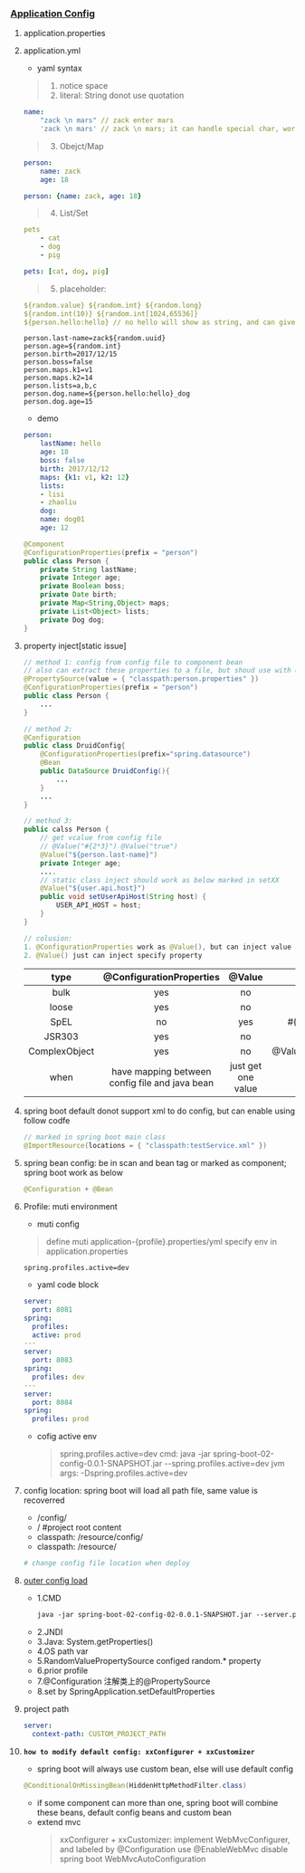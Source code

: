 ### [Application Config](https://docs.spring.io/spring-boot/docs/2.2.2.RELEASE/reference/htmlsingle/#common-application-properties)

1. application.properties

2. application.yml

   - yaml syntax

   > 1. notice space
   > 2. literal: String donot use quotation

   ```yaml
   name:
       "zack \n mars" // zack enter mars
       'zack \n mars' // zack \n mars; it can handle special char, work likes spring <![CDATA[<<受活>>]]>
   ```

   > 3. Obejct/Map

   ```yaml
   person:
       name: zack
       age: 18

   person: {name: zack, age: 18}
   ```

   > 4. List/Set

   ```yaml
   pets
       - cat
       - dog
       - pig

   pets: [cat, dog, pig]
   ```

   > 5. placeholder:

   ```yaml
   ${random.value} ${random.int} ${random.long}
   ${random.int(10)} ${random.int[1024,65536]}
   ${person.hello:hello} // no hello will show as string, and can give default value
   ```

   ```properties
   person.last-name=zack${random.uuid}
   person.age=${random.int}
   person.birth=2017/12/15
   person.boss=false
   person.maps.k1=v1
   person.maps.k2=14
   person.lists=a,b,c
   person.dog.name=${person.hello:hello}_dog
   person.dog.age=15
   ```

   - demo

   ```yaml
   person:
       lastName: hello
       age: 18
       boss: false
       birth: 2017/12/12
       maps: {k1: v1, k2: 12}
       lists:
       - lisi
       - zhaoliu
       dog:
       name: dog01
       age: 12
   ```

   ```java
   @Component
   @ConfigurationProperties(prefix = "person")
   public class Person {
       private String lastName;
       private Integer age;
       private Boolean boss;
       private Date birth;
       private Map<String,Object> maps;
       private List<Object> lists;
       private Dog dog;
   }
   ```

3. property inject[static issue]

   ```java
   // method 1: config from config file to component bean
   // also can extract these properties to a file, but shoud use with @PropertySource
   @PropertySource(value = { "classpath:person.properties" })
   @ConfigurationProperties(prefix = "person")
   public class Person {
       ...
   }

   // method 2:
   @Configuration
   public class DruidConfig{
       @ConfigurationProperties(prefix="spring.datasource")
       @Bean
       public DataSource DruidConfig(){
           ...
       }
       ...
   }

   // method 3:
   public calss Person {
       // get vcalue from config file
       // @Value("#{2*3}") @Value("true")
       @Value("${person.last-name}")
       private Integer age;
       ....
       // static class inject should work as below marked in setXX
       @Value("${user.api.host}")
       public void setUserApiHost(String host) {
           USER_API_HOST = host;
       }
   }

   // colusion:
   1. @ConfigurationProperties work as @Value(), but can inject value to domain bulk
   2. @Value() just can inject specify property
   ```

   |     type      |            @ConfigurationProperties            |       @Value       |       sample        |
   | :-----------: | :--------------------------------------------: | :----------------: | :-----------------: |
   |     bulk      |                      yes                       |         no         |         --          |
   |     loose     |                      yes                       |         no         |      lastName       |
   |     SpEL      |                       no                       |        yes         |    #{persom.age}    |
   |    JSR303     |                      yes                       |         no         |       @Email        |
   | ComplexObject |                      yes                       |         no         | @Value(person.maps) |
   |     when      | have mapping between config file and java bean | just get one value |

4. spring boot default donot support xml to do config, but can enable using follow codfe
   ```java
   // marked in spring boot main class
   @ImportResource(locations = { "classpath:testService.xml" })
   ```
5. spring bean config: be in scan and bean tag or marked as component; spring boot work as below

   ```java
   @Configuration + @Bean
   ```

6. Profile: muti environment

   - muti config

   > define muti application-{profile}.properties/yml
   > specify env in application.properties

   ```properties
   spring.profiles.active=dev
   ```

   - yaml code block

   ```yaml
   server:
     port: 8081
   spring:
     profiles:
     active: prod
   ---
   server:
     port: 8083
   spring:
     profiles: dev
   ---
   server:
     port: 8084
   spring:
     profiles: prod
   ```

   - cofig active env
     > spring.profiles.active=dev
     > cmd: java -jar spring-boot-02-config-0.0.1-SNAPSHOT.jar --spring.profiles.active=dev
     > jvm args: -Dspring.profiles.active=dev

7. config location: spring boot will load all path file, same value is recoverred

   - /config/
   - / #project root content
   - classpath: /resource/config/
   - classpath: /resource/

   ```yaml
   # change config file location when deploy
   ```

8. [outer config load](https://docs.spring.io/spring-boot/docs/1.5.9.RELEASE/reference/htmlsingle/#boot-features-external-config)

   - 1.CMD
     ```txt
     java -jar spring-boot-02-config-02-0.0.1-SNAPSHOT.jar --server.port=8087  --server.context-path=/abc
     ```
   - 2.JNDI
   - 3.Java: System.getProperties()
   - 4.OS path var
   - 5.RandomValuePropertySource configed random.\* property
   - 6.prior profile
   - 7.@Configuration 注解类上的@PropertySource
   - 8.set by SpringApplication.setDefaultProperties

9. project path

   ```yaml
   server:
     context-path: CUSTOM_PROJECT_PATH
   ```

10. **`how to modify default config: xxConfigurer + xxCustomizer`**

    - spring boot will always use custom bean, else will use default config

    ```java
    @ConditionalOnMissingBean(HiddenHttpMethodFilter.class)
    ```

    - if some component can more than one, spring boot will combine these beans, default config beans and custom bean
    - extend mvc
      > xxConfigurer + xxCustomizer: implement WebMvcConfigurer, and labeled by @Configuration
      > use @EnableWebMvc disable spring boot WebMvcAutoConfiguration
